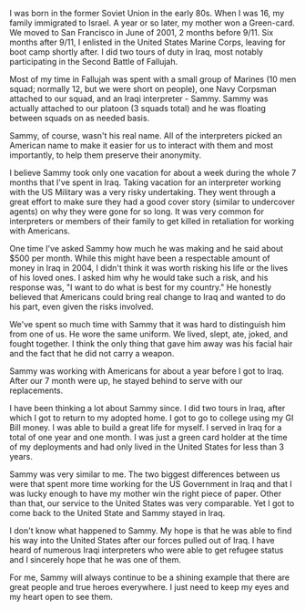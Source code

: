 I was born in the former Soviet Union in the early 80s. When I was 16, my family immigrated to Israel. A year or so later, my mother won a Green-card. We moved to San Francisco in June of 2001, 2 months before 9/11. Six months after 9/11, I enlisted in the United States Marine Corps, leaving for boot camp shortly after. I did two tours of duty in Iraq, most notably participating in the Second Battle of Fallujah.

Most of my time in Fallujah was spent with a small group of Marines (10 men squad; normally 12, but we were short on people), one Navy Corpsman attached to our squad, and an Iraqi interpreter - Sammy. Sammy was actually attached to our platoon (3 squads total) and he was floating between squads on as needed basis.

Sammy, of course, wasn't his real name. All of the interpreters picked an American name to make it easier for us to interact with them and most importantly, to help them preserve their anonymity.

I believe Sammy took only one vacation for about a week during the whole 7 months that I've spent in Iraq. Taking vacation for an interpreter working with the US Military was a very risky undertaking. They went through a great effort to make sure they had a good cover story (similar to undercover agents) on why they were gone for so long. It was very common for interpreters or members of their family to get killed in retaliation for working with Americans.

One time I've asked Sammy how much he was making and he said about $500 per month. While this might have been a respectable amount of money in Iraq in 2004, I didn't think it was worth risking his life or the lives of his loved ones. I asked him why he would take such a risk, and his response was, "I want to do what is best for my country." He honestly believed that Americans could bring real change to Iraq and wanted to do his part, even given the risks involved.

We've spent so much time with Sammy that it was hard to distinguish him from one of us. He wore the same uniform. We lived, slept, ate, joked, and fought together. I think the only thing that gave him away was his facial hair and the fact that he did not carry a weapon.

Sammy was working with Americans for about a year before I got to Iraq. After our 7 month were up, he stayed behind to serve with our replacements.

I have been thinking a lot about Sammy since. I did two tours in Iraq, after which I got to return to my adopted home. I got to go to college using my GI Bill money. I was able to build a great life for myself. I served in Iraq for a total of one year and one month. I was just a green card holder at the time of my deployments and had only lived in the United States for less than 3 years.

Sammy was very similar to me. The two biggest differences between us were that spent more time working for the US Government in Iraq and that I was lucky enough to have my mother win the right piece of paper. Other than that, our service to the United States was very comparable. Yet I got to come back to the United State and Sammy stayed in Iraq.

I don't know what happened to Sammy. My hope is that he was able to find his way into the United States after our forces pulled out of Iraq. I have heard of numerous Iraqi interpreters who were able to get refugee status and I sincerely hope that he was one of them.

For me, Sammy will always continue to be a shining example that there are great people and true heroes everywhere. I just need to keep my eyes and my heart open to see them.